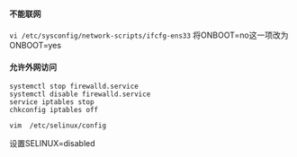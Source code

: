 #### **不能联网**
`vi /etc/sysconfig/network-scripts/ifcfg-ens33`
将ONBOOT=no这一项改为ONBOOT=yes

#### **允许外网访问**
```
systemctl stop firewalld.service
systemctl disable firewalld.service
service iptables stop
chkconfig iptables off

vim  /etc/selinux/config
```
设置SELINUX=disabled